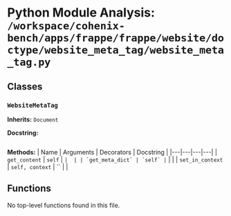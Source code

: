 # Python Module Analysis: `/workspace/cohenix-bench/apps/frappe/frappe/website/doctype/website_meta_tag/website_meta_tag.py`

## Classes

### `WebsiteMetaTag`
**Inherits:** `Document`


**Docstring:**
```

```

**Methods:**
| Name | Arguments | Decorators | Docstring |
|---|---|---|---|
| `get_content` | `self` | `` |  |
| `get_meta_dict` | `self` | `` |  |
| `set_in_context` | `self, context` | `` |  |





## Functions

No top-level functions found in this file.
